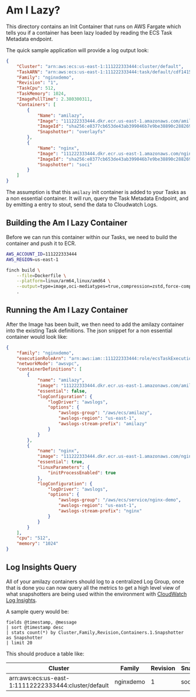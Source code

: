 # Am I Lazy?

This directory contains an Init Container that runs on AWS Fargate which tells
you if a container has been lazy loaded by reading the ECS Task Metadata
endpoint.

The quick sample application will provide a log output look:

```json
{
    "Cluster": "arn:aws:ecs:us-east-1:111222333444:cluster/default",
    "TaskARN": "arn:aws:ecs:us-east-1:111222333444:task/default/cdf1415e0a764dfa9f4f3270f413ea58",
    "Family": "nginxdemo",
    "Revision": "1",
    "TaskCpu": 512,
    "TaskMemory": 1024,
    "ImagePullTime": 2.380300311,
    "Containers": [
        {
            "Name": "amilazy",
            "Image": "111222333444.dkr.ecr.us-east-1.amazonaws.com/amilazy:v0.2",
            "ImageId": "sha256:e8377cb653de43ab399046b7e9be38890c288269b450992bb52deefc327d6a16",
            "Snapshotter": "overlayfs"
        },
        {
            "Name": "nginx",
            "Image": "111222333444.dkr.ecr.us-east-1.amazonaws.com/nginx-demo:latest",
            "ImageId": "sha256:e8377cb653de43ab399046b7e9be38890c288269b450992bb52deefc327d6a16",
            "Snapshotter": "soci"
        }
    ]
}
```

The assumption is that this `amilazy` init container is added to your Tasks as a
non essential container. It will run, query the Task Metadata Endpoint, and by
emitting a entry to stout, send the data to Cloudwatch Logs.

## Building the Am I Lazy Container

Before we can run this container within our Tasks, we need to build the
container and push it to ECR.

```bash
AWS_ACCOUNT_ID=111222333444
AWS_REGION=us-east-1

finch build \
    --file=Dockerfile \
    --platform=linux/arm64,linux/amd64 \
    --output=type=image,oci-mediatypes=true,compression=zstd,force-compression=true,name=${AWS_ACCOUNT_ID}.dkr.ecr.${AWS_REGION}.amazonaws.com/amilazy:v0.3,push=true \
    .
```

## Running the Am I Lazy Container

After the Image has been built, we then need to add the amilazy container into
the existing Task definitions. The json snippet for a non essential container
would look like:

```json
{
    "family": "nginxdemo",
    "executionRoleArn": "arn:aws:iam::111222333444:role/ecsTaskExecutionRole",
    "networkMode": "awsvpc",
    "containerDefinitions": [
        {
            "name": "amilazy",
            "image": "111222333444.dkr.ecr.us-east-1.amazonaws.com/amilazy:v0.2",
            "essential": false,
            "logConfiguration": {
                "logDriver": "awslogs",
                "options": {
                    "awslogs-group": "/aws/ecs/amilazy",
                    "awslogs-region": "us-east-1",
                    "awslogs-stream-prefix": "amilazy"
                }
            }
        },
        {
            "name": "nginx",
            "image": "111222333444.dkr.ecr.us-east-1.amazonaws.com/nginx-demo:latest",
            "essential": true,
            "linuxParameters": {
                "initProcessEnabled": true
            },
            "logConfiguration": {
                "logDriver": "awslogs",
                "options": {
                    "awslogs-group": "/aws/ecs/service/nginx-demo",
                    "awslogs-region": "us-east-1",
                    "awslogs-stream-prefix": "nginx"
                }
            }
        }
    ],
    "cpu": "512",
    "memory": "1024"
}
```

## Log Insights Query

All of your amilazy containers should log to a centralized Log Group, once that
is done you can now query all the metrics to get a high level view of what
snapshotters are being used within the environment with [CloudWatch Log
Insights](https://docs.aws.amazon.com/AmazonCloudWatch/latest/logs/AnalyzingLogData.html).

A sample query would be:

```
fields @timestamp, @message
| sort @timestamp desc
| stats count(*) by Cluster,Family,Revision,Containers.1.Snapshotter as Snapshotter
| limit 20
```

This should produce a table like:

| Cluster                                              | Family    | Revision | Snapshotter | count(*) |
| ---------------------------------------------------- | --------- | -------- | ----------- | -------- |
| arn:aws:ecs:us-east-1:11112222333444:cluster/default | nginxdemo | 1        | soci        | 10       |
